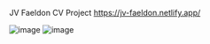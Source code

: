 JV Faeldon CV Project
https://jv-faeldon.netlify.app/

![image](https://github.com/jvfaeldon20/refocus-training/assets/61104555/e5c4a2dc-1eb0-4345-81f3-6a6071af24b8)
![image](https://github.com/jvfaeldon20/refocus-training/assets/61104555/6cff0219-6500-40ff-8955-5bb40bf224a1)
